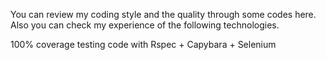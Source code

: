 You can review my coding style and the quality through some codes here. Also you can check my experience of the following technologies.

100% coverage testing code with Rspec + Capybara + Selenium
